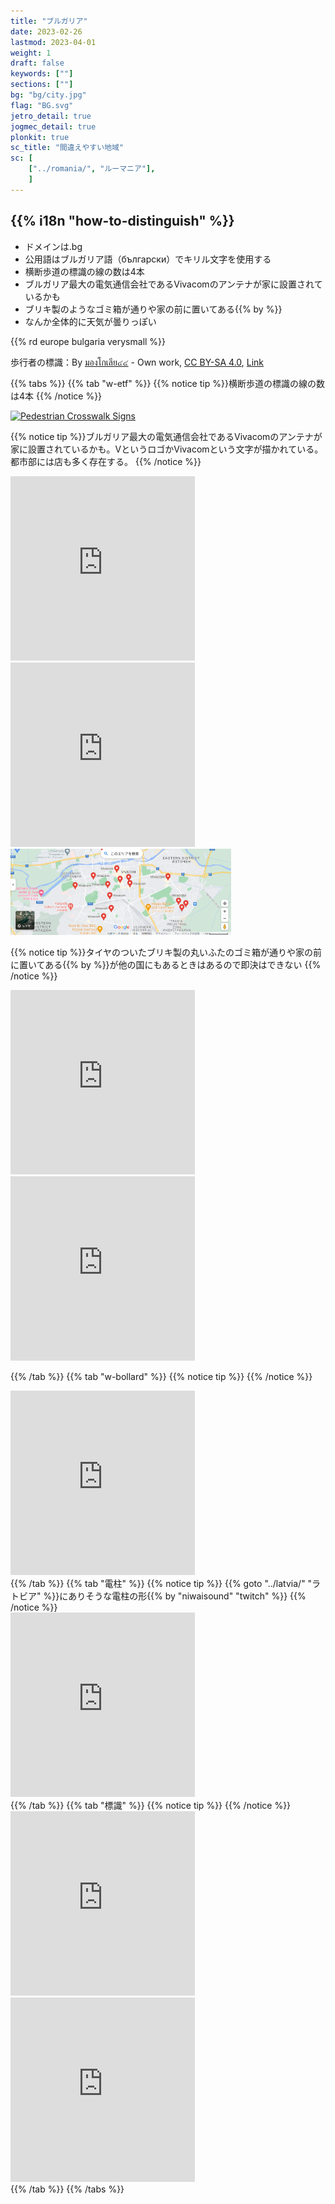 ```yaml
---
title: "ブルガリア"
date: 2023-02-26
lastmod: 2023-04-01
weight: 1
draft: false
keywords: [""]
sections: [""]
bg: "bg/city.jpg"
flag: "BG.svg"
jetro_detail: true
jogmec_detail: true
plonkit: true
sc_title: "間違えやすい地域"
sc: [
    ["../romania/", "ルーマニア"],
    ]
---
```


<div class="main-desciption country-description">
    <h2 class="section-title">{{% i18n "how-to-distinguish" %}}</h2>
    <ul class="rule-list">
        <li>ドメインは<span class="quiz">.bg</span></li>
        <li>公用語はブルガリア語（български）でキリル文字を使用<span class="quiz">する</span></li>
        <li>横断歩道の標識の線の数は<span class="quiz">4</span>本</li>
        <li>ブルガリア最大の電気通信会社である<span class="quiz">Vivacom</span>のアンテナが家に設置されているかも</li>
        <li class="no-evidence"><span class="quiz">ブリキ製のような</span>ゴミ箱が通りや家の前に置いてある{{% by %}}</li>
        <li class="no-evidence">なんか全体的に天気が曇りっぽい</li>
    </ul>
    {{% rd europe bulgaria verysmall %}}
    <div class="sign-area sign-area-clickable licence-area">
        <p>歩行者の標識：By <a href="//commons.wikimedia.org/wiki/User:%E0%B8%A1%E0%B8%AD%E0%B8%87%E0%B9%82%E0%B8%81%E0%B9%80%E0%B8%A5%E0%B8%B5%E0%B8%A2%E0%B9%94%E0%B9%94" title="User:มองโกเลีย๔๔">มองโกเลีย๔๔</a> - <span class="int-own-work" lang="en">Own work</span>, <a href="https://creativecommons.org/licenses/by-sa/4.0" title="Creative Commons Attribution-Share Alike 4.0">CC BY-SA 4.0</a>, <a href="https://commons.wikimedia.org/w/index.php?curid=99078253">Link</a></p>
    </div>
</div>


{{% tabs  %}}
{{% tab "w-etf" %}}
{{% notice tip %}}横断歩道の標識の線の数は<span class="quiz">4</span>本
{{% /notice %}}
<div class="googlemap-if">
<a data-flickr-embed="true" href="https://www.flickr.com/photos/jaygalvin/51716825623/in/photolist-5XfKtu-2n8VPc3-HBj6vH-EYcWsg-2muzV9y-5FGnbq-qg5bSm-2Gvq8y-2mN3fti-5qXzUP-aZ7ejg-2h8AESK-8QCdQZ-ADcaw7" title="Pedestrian Crosswalk Signs"><img src="https://live.staticflickr.com/65535/51716825623_1a460a22af_w.jpg" width="279" height="400" alt="Pedestrian Crosswalk Signs"/></a><script async src="//embedr.flickr.com/assets/client-code.js" charset="utf-8"></script>
</div>

{{% notice tip %}}ブルガリア最大の電気通信会社である<span class="quiz">Vivacom</span>のアンテナが家に設置されているかも。VというロゴかVivacomという文字が描かれている。都市部には店も多く存在する。
{{% /notice %}}
<div class="googlemap-if">
<iframe src="https://www.google.com/maps/embed?pb=!4v1684400159136!6m8!1m7!1sLD0DHiT-1i4jqbCVXxk63w!2m2!1d42.69950587131878!2d27.25164082781438!3f17.68116711905936!4f15.48665152349841!5f3.325193203789971" width="295" height="295" style="border:0;" allowfullscreen="" loading="lazy" referrerpolicy="no-referrer-when-downgrade"></iframe>
<iframe src="https://www.google.com/maps/embed?pb=!4v1685686655089!6m8!1m7!1su5zi8GmsgBuZIxewtTzs5g!2m2!1d41.56858956631142!2d23.28066910976967!3f293.5192064772966!4f13.9036952889889!5f3.325193203789971" width="295" height="295" style="border:0;" allowfullscreen="" loading="lazy" referrerpolicy="no-referrer-when-downgrade"></iframe>

</div>

<div class="googlemap-if unclickable">
<img src="2023-05-28-21-42-59.png" width="70%">
</div>

{{% notice tip %}}タイヤのついたブリキ製の丸いふたのゴミ箱が通りや家の前に置いてある{{% by %}}が他の国にもあるときはあるので即決はできない
{{% /notice %}}
<div class="googlemap-if">
<iframe src="https://www.google.com/maps/embed?pb=!4v1685686163453!6m8!1m7!1sNgqFjDmRQ29seLGnHAi_bg!2m2!1d43.41874758508143!2d24.61598884902133!3f296.7048354527468!4f-9.382264656808559!5f3.325193203789971" width="295" height="295" style="border:0;" allowfullscreen="" loading="lazy" referrerpolicy="no-referrer-when-downgrade"></iframe>
<iframe src="https://www.google.com/maps/embed?pb=!4v1684397406967!6m8!1m7!1sUPLtg7HroIVen5_oVH1Tzg!2m2!1d42.70149352505604!2d27.25106514590047!3f317.99502161880133!4f-21.334557205798646!5f1.5382304235558601" width="295" height="295" style="border:0;" allowfullscreen="" loading="lazy" referrerpolicy="no-referrer-when-downgrade"></iframe>
</div>

{{% /tab %}}
{{% tab "w-bollard" %}}
{{% notice tip %}}
{{% /notice %}}
<div class="googlemap-if">
<iframe src="https://www.google.com/maps/embed?pb=!4v1682023318612!6m8!1m7!1s84EatgUD0lwZGQzlxBiPNA!2m2!1d42.59806937010458!2d27.35791417684463!3f323.02484627831154!4f-10.720130413835022!5f3.3140585619383063" width="295" height="295" style="border:0;" allowfullscreen="" loading="lazy" referrerpolicy="no-referrer-when-downgrade"></iframe>
</div>
{{% /tab %}}
{{% tab "電柱" %}}
{{% notice tip %}}
{{% goto "../latvia/" "ラトビア" %}}にありそうな電柱の形{{% by "niwaisound" "twitch"  %}}
{{% /notice %}}
<div class="googlemap-if">
<iframe src="https://www.google.com/maps/embed?pb=!4v1685686910810!6m8!1m7!1shexgeXnetxnr4JyPRjDooA!2m2!1d41.5752929120124!2d23.72656361007507!3f145.48466580573879!4f28.782738965011276!5f3.325193203789971" width="295" height="295" style="border:0;" allowfullscreen="" loading="lazy" referrerpolicy="no-referrer-when-downgrade"></iframe>
</div>
{{% /tab %}}
{{% tab "標識" %}}
{{% notice tip %}}
{{% /notice %}}
<div class="googlemap-if">
<iframe src="https://www.google.com/maps/embed?pb=!4v1685524874539!6m8!1m7!1sYsTWIMSJioT7xMMnYZaDTg!2m2!1d43.40394921095611!2d23.22718165272721!3f78.76876820447414!4f2.322030256358488!5f3.325193203789971" width="295" height="295" style="border:0;" allowfullscreen="" loading="lazy" referrerpolicy="no-referrer-when-downgrade"></iframe>
<iframe src="https://www.google.com/maps/embed?pb=!4v1685524960624!6m8!1m7!1s2WcnlOLV7dC_3i1HAePqkw!2m2!1d42.52071529605765!2d27.40932277321421!3f61.93784453423618!4f1.6421596954978952!5f3.325193203789971" width="295" height="295" style="border:0;" allowfullscreen="" loading="lazy" referrerpolicy="no-referrer-when-downgrade"></iframe>
</div>
{{% /tab %}}
{{% /tabs %}}

